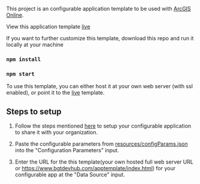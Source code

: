 This project is an configurable application template to be used with [ArcGIS Online](https://www.arcgis.com/home/index.html).

View this application template [live](https://www.bgtdevhub.com/apptemplate/index.html)

If you want to further customize this template, download this repo and run it locally at your machine

### `npm install`
### `npm start`

To use this template, you can either host it at your own web server (with ssl enabled), or point it to the [live](https://www.bgtdevhub.com/apptemplate/index.html) template.

## Steps to setup

1. Follow the steps mentioned [here](https://doc.arcgis.com/en/arcgis-online/create-maps/create-app-templates.htm) to setup your configurable application to share it with your organization.

2. Paste the configurable parameters from [resources/configParams.json](resources/configParams.json) into the "Configuration Parameters" input.

3. Enter the URL for the this template(your own hosted full web server URL or https://www.bgtdevhub.com/apptemplate/index.html) for your configurable app at the "Data Source" input. 

